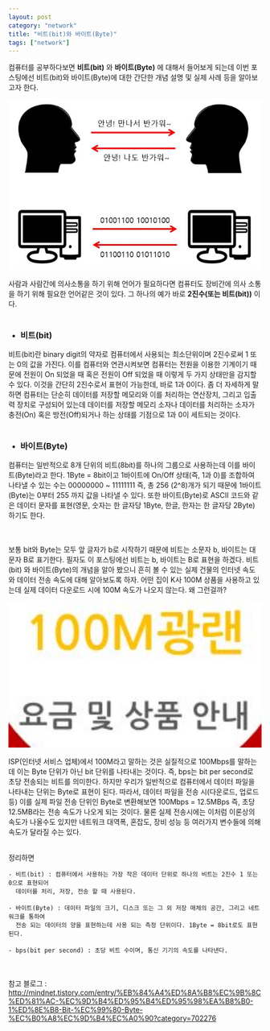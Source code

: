 ```yaml
---
layout: post
category: "network"
title: "비트(bit)와 바이트(Byte)"
tags: ["network"]
---
```

컴퓨터를 공부하다보면 **비트(bit)** 와 **바이트(Byte)** 에 대해서 들어보게 되는데 이번 포스팅에선 비트(bit)와 바이트(Byte)에 대한 간단한 개념 설명 및 실제 사례 등을 알아보고자 한다.

<img src="https://github.com/P00HP00H/P00HP00H.github.io/blob/master/img/network/2.JPG?raw=true" width="750px">

사람과 사람간에 의사소통을 하기 위해 언어가 필요하다면 컴퓨터도 장비간에 의사 소통을 하기 위해 필요한 언어같은 것이 있다. 그 하나의 예가 바로 **2진수(또는 비트(bit))** 이다.<br><br>


- <h3>비트(bit)</h3>

비트(bit)란 binary digit의 약자로 컴퓨터에서 사용되는 최소단위이며 2진수로써 1 또는 0의 값을 가진다. 이를 컴퓨터와 연관시켜보면 컴퓨터는 전원을 이용한 기계이기 때문에 전원이 On 되었을 때 혹은 전원이 Off 되었을 때 이렇게 두 가지 상태만을 감지할 수 있다. 이것을 간단히 2진수로서 표현이 가능한데, 바로 1과 0이다. 좀 더 자세하게 말하면 컴퓨터는 단순히 데이터를 저장할 메모리와 이를 처리하는 연산장치, 그리고 입출력 장치로 구성되어 있는데 데이터를 저장할 메모리 소자나 데이터를 처리하는 소자가 충전(On) 혹은 방전(Off)되거나 하는 상태를 기점으로 1과 0이 세트되는 것이다. <br><br>

- <h3>바이트(Byte)</h3>

컴퓨터는 일반적으로 8개 단위의 비트(8bit)를 하나의 그룹으로 사용하는데 이를 바이트(Byte)라고 한다. 1Byte = 8bit이고 1바이트에 On/Off 상태(즉, 1과 0)를 조합하여 나타낼 수 있는 수는 00000000 ~ 11111111 즉, 총 256 (2^8)개가 되기 때문에 1바이트(Byte)는 0부터 255 까지 값을 나타낼 수 있다. 또한 바이트(Byte)로 ASCII 코드와 같은 데이터 문자를 표현(영문, 숫자는 한 글자당 1Byte, 한글, 한자는 한 글자당 2Byte)하기도 한다.<br><br><br>

보통 bit와 Byte는 모두 앞 글자가 b로 시작하기 때문에 비트는 소문자 b, 바이트는 대문자 B로 표기한다. 필자도 이 포스팅에선 비트는 b, 바이트는 B로 표현을 하겠다. 비트(bit) 와 바이트(Byte)의 개념을 알아 봤으니 흔히 볼 수 있는 실제 건물의 인터넷 속도와 데이터 전송 속도에 대해 알아보도록 하자. 어떤 집이 K사 100M 상품을 사용하고 있는데 실제 데이터 다운로드 시에 100M 속도가 나오지 않는다. 왜 그런걸까? 

<img src="https://github.com/P00HP00H/P00HP00H.github.io/blob/master/img/network/1.JPG?raw=true" width="750px">

ISP(인터넷 서비스 업체)에서 100M라고 말하는 것은 실질적으로 100Mbps를 말하는데 이는 Byte 단위가 아닌 bit 단위를 나타내는 것이다. 즉, bps는 bit per second로 초당 전송되는 비트를 의미한다. 하지만 우리가 일반적으로 컴퓨터에서 데이터 파일을 나타내는 단위는 Byte로 표현이 된다. 따라서, 데이터 파일을 전송 시(다운로드, 업로드 등) 이를 실제 파일 전송 단위인 Byte로 변환해보면 100Mbps = 12.5MBps 즉, 초당 12.5MB라는 전송 속도가 나오게 되는 것이다. 물론 실제 전송시에는 이처럼 이론상의 속도가 나올수도 있지만 네트워크 대역폭, 혼잡도, 장비 성능 등 여러가지 변수들에 의해 속도가 달라질 수는 있다.<br><br>


정리하면

```
- 비트(bit) : 컴퓨터에서 사용하는 가장 작은 데이터 단위로 하나의 비트는 2진수 1 또는 0으로 표현되어
  데이터를 처리, 저장, 전송 할 때 사용된다.
  
- 바이트(Byte) : 데이터 파일의 크기, 디스크 또는 그 외 저장 매체의 공간, 그리고 네트워크를 통하여 
  전송 되는 데이터의 양을 표현하는데 사용 되는 측정 단위이다. 1Byte = 8bit로도 표현된다.
  
- bps(bit per second) : 초당 비트 수이며, 통신 기기의 속도를 나타낸다.
```

<br><br>
참고 블로그 : http://mindnet.tistory.com/entry/%EB%84%A4%ED%8A%B8%EC%9B%8C%ED%81%AC-%EC%9D%B4%ED%95%B4%ED%95%98%EA%B8%B0-1%ED%8E%B8-Bit-%EC%99%80-Byte-%EC%B0%A8%EC%9D%B4%EC%A0%90?category=702276

